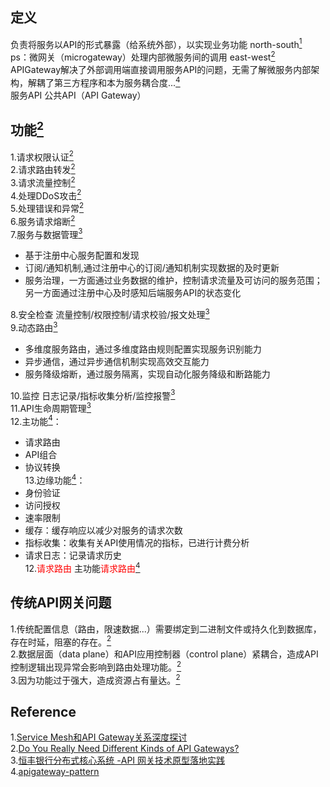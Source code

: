 ## 定义   
负责将服务以API的形式暴露（给系统外部），以实现业务功能  north-south[<sup>1</sup>](#refer)  
ps：微网关（microgateway）处理内部微服务间的调用 east-west[<sup>2</sup>](#refer)  
APIGateway解决了外部调用端直接调用服务API的问题，无需了解微服务内部架构，解耦了第三方程序和本为服务耦合度...[<sup>4</sup>](#refer)  
服务API  公共API（API Gateway）    
## 功能[<sup>2</sup>](#refer)     
1.请求权限认证[<sup>2</sup>](#refer)  
2.请求路由转发[<sup>2</sup>](#refer)  
3.请求流量控制[<sup>2</sup>](#refer)  
4.处理DDoS攻击[<sup>2</sup>](#refer)  
5.处理错误和异常[<sup>2</sup>](#refer)  
6.服务请求熔断[<sup>2</sup>](#refer)  
7.服务与数据管理[<sup>3</sup>](#refer)    
* 基于注册中心服务配置和发现  
* 订阅/通知机制,通过注册中心的订阅/通知机制实现数据的及时更新  
* 服务治理，一方面通过业务数据的维护，控制请求流量及可访问的服务范围；另一方面通过注册中心及时感知后端服务API的状态变化    

8.安全检查  流量控制/权限控制/请求校验/报文处理[<sup>3</sup>](#refer)      
9.动态路由[<sup>3</sup>](#refer)      
* 多维度服务路由，通过多维度路由规则配置实现服务识别能力  
* 异步通信，通过异步通信机制实现高效交互能力  
* 服务降级熔断，通过服务隔离，实现自动化服务降级和断路能力  

10.监控 日志记录/指标收集分析/监控报警[<sup>3</sup>](#refer)      
11.API生命周期管理[<sup>3</sup>](#refer)    
12.主功能</span>[<sup>4</sup>](#refer)：  
* 请求路由  
* API组合  
* 协议转换  
13.边缘功能</span>[<sup>4</sup>](#refer)：  
* 身份验证  
* 访问授权  
* 速率限制  
* 缓存：缓存响应以减少对服务的请求次数  
* 指标收集：收集有关API使用情况的指标，已进行计费分析    
* 请求日志：记录请求历史  
12.<span style="color: red; ">请求路由</span> 主功能<span style="color:red;">请求路由</span>[<sup>4</sup>](#refer)    
## 传统API网关问题  
1.传统配置信息（路由，限速数据...）需要绑定到二进制文件或持久化到数据库，存在时延，阻塞的存在。[<sup>2</sup>](#refer)    
2.数据层面（data plane）和API应用控制器（control plane）紧耦合，造成API控制逻辑出现异常会影响到路由处理功能。[<sup>2</sup>](#refer)    
3.因为功能过于强大，造成资源占有量达。[<sup>2</sup>](#refer)   





















<div id="refer"></div>  

## Reference  
1.[Service Mesh和API Gateway关系深度探讨](https://mp.weixin.qq.com/s/XPJS1C121l5Wkpp7SQJfnQ)  
2.[Do You Really Need Different Kinds of API Gateways?](https://www.nginx.com/blog/do-you-really-need-different-kinds-of-api-gateways-hint-no/)  
3.[恒丰银行分布式核心系统 -API 网关技术原型落地实践](./resource/gateway/恒丰银行分布式核心系统_API网关技术原型落地实践.pdf)  
4.[apigateway-pattern](https://microservices.io/patterns/apigateway.html)   
